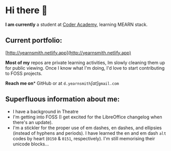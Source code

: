 # Hi there 👋

**I am currently** a student at [Coder Academy](https://github.com/coder-academy-students), learning MEARN stack.

## Current portfolio:
[http://yearnsmith.netlify.app](http://yearnsmith.netlify.app)

**Most of my** repos are private learning activities, Im slowly cleaning them up for public viewing. Once I know what I'm doing, I'd love to start contributing to FOSS projects.

**Reach me on*** GitHub or at `d.yearnsmith`&zwj;*&lbrack;at&rbrack;*&zwj;`gmail.com`

## Superfluous information about me:
- I have a background in Theatre
- I'm getting into FOSS (I get excited for the LibreOffice changelog when there's an update).
- I'm a stickler for the proper use of em dashes, en dashes, and ellipsies (instead of hyphens and periods). I have learned the en and em dash `alt` codes by heart (`0150` & `0151`, respectively). I'm still memorising their unicode blocks…
